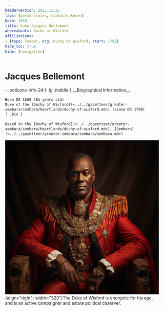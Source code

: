 ```yaml
---
headerVersion: 2023.11.25
tags: [person/ruler, status/unknown]
born: 1659
title: Duke Jacques Bellemont
whereabouts: Duchy of Wisford
affiliations:
- {type: leader, org: Duchy of Wisford, start: 1700}
hide_toc: true
hide: [navigation]
---
```

# Jacques Bellemont
<div class="grid cards ext-narrow-margin ext-one-column" markdown>
- :octicons-info-24:{ .lg .middle } __Biographical Information__

    Born DR 1659 (61 years old)  
    Duke of the [Duchy of Wisford](<../../gazetteer/greater-sembara/sembara/heartlands/duchy-of-wisford.md>) (since DR 1700)  
    { .bio }

    Based in the [Duchy of Wisford](<../../gazetteer/greater-sembara/sembara/heartlands/duchy-of-wisford.md>), [Sembara](<../../gazetteer/greater-sembara/sembara/sembara.md>)
</div>


![Duke Of Wisford 2](../../assets/duke-of-wisford-2.png){align="right"; width="320"}The Duke of Wisford is energetic for his age, and is an active campaigner and astute political observer. 
